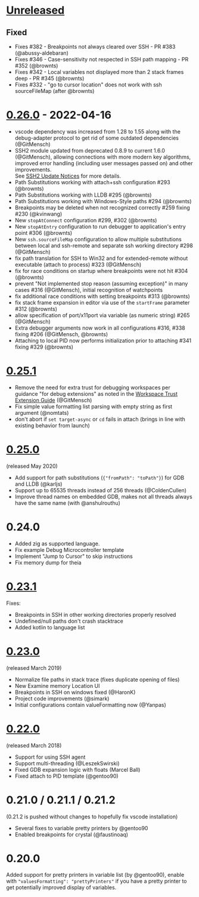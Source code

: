 # [Unreleased]
## Fixed
* Fixes #382 - Breakpoints not always cleared over SSH - PR #383 (@abussy-aldebaran)
* Fixes #346 - Case-sensitivity not respected in SSH path mapping - PR #352 (@brownts)
* Fixes #342 - Local variables not displayed more than 2 stack frames deep - PR #345 (@brownts)
* Fixes #332 - "go to cursor location" does not work with ssh sourceFileMap (after @brownts)

[Unreleased]: https://github.com/WebFreak001/code-debug/compare/v0.26.0...HEAD

# [0.26.0] - 2022-04-16

* vscode dependency was increased from 1.28 to 1.55 along with the debug-adapter protocol to get rid of some outdated dependencies (@GitMensch)
* SSH2 module updated from deprecated 0.8.9 to current 1.6.0 (@GitMensch),
  allowing connections with more modern key algorithms, improved error handling (including user messages passed on) and other improvements.  
  See [SSH2 Update Notices](https://github.com/mscdex/ssh2/issues/935) for more details.
* Path Substitutions working with attach+ssh configuration #293 (@brownts)
* Path Substitutions working with LLDB #295 (@brownts)
* Path Substitutions working with Windows-Style paths #294 (@brownts)
* Breakpoints may be deleted when not recognized correctly #259 fixing #230 (@kvinwang)
* New `stopAtConnect` configuration #299, #302 (@brownts)
* New `stopAtEntry` configuration to run debugger to application's entry point #306 (@brownts)
* New `ssh.sourceFileMap` configuration to allow multiple substitutions between local and ssh-remote and separate ssh working directory #298 (@GitMensch)
* fix path translation for SSH to Win32 and for extended-remote without executable (attach to process) #323 (@GitMensch)
* fix for race conditions on startup where breakpoints were not hit #304 (@brownts)
* prevent "Not implemented stop reason (assuming exception)" in many cases #316 (@GitMensch),
  initial recognition of watchpoints
* fix additional race conditions with setting breakpoints #313 (@brownts)
* fix stack frame expansion in editor via use of the `startFrame` parameter #312 (@brownts)
* allow specification of port/x11port via variable (as numeric string) #265 (@GitMensch)
* Extra debugger arguments now work in all configurations #316, #338 fixing #206 (@GitMensch, @brownts)
* Attaching to local PID now performs initialization prior to attaching #341 fixing #329 (@brownts)

[0.26.0]: https://github.com/WebFreak001/code-debug/compare/v0.25.1...v0.26.0

# [0.25.1]

* Remove the need for extra trust for debugging workspaces per guidance "for debug extensions" as noted in the [Workspace Trust Extension Guide](https://github.com/microsoft/vscode/issues/120251#issuecomment-825832603) (@GitMensch)
* Fix simple value formatting list parsing with empty string as first argument (@nomtats)
* don't abort if `set target-async` or `cd` fails in attach (brings in line with existing behavior from launch)

[0.25.1]: https://github.com/WebFreak001/code-debug/compare/f2923480e45874324ca94badbe35c7ed80a5e172...v0.25.1

# [0.25.0]

(released May 2020)

* Add support for path substitutions (`{"fromPath": "toPath"}`) for GDB and LLDB (@karljs)
* Support up to 65535 threads instead of 256 threads (@ColdenCullen)
* Improve thread names on embedded GDB, makes not all threads always have the same name (with @anshulrouthu)

[0.25.0]: https://github.com/WebFreak001/code-debug/compare/5ac331e7b1e809a47de94fbbfdf389287dba7803...f2923480e45874324ca94badbe35c7ed80a5e172

# 0.24.0

* Added zig as supported language.
* Fix example Debug Microcontroller template
* Implement "Jump to Cursor" to skip instructions
* Fix memory dump for theia

[0.24.0]: https://github.com/WebFreak001/code-debug/compare/53b6c346f1bf5907a9d1fd5455fdc52f310d5355...5ac331e7b1e809a47de94fbbfdf389287dba7803

# [0.23.1]

Fixes:
* Breakpoints in SSH in other working directories properly resolved
* Undefined/null paths don't crash stacktrace
* Added kotlin to language list

[0.23.1]: https://github.com/WebFreak001/code-debug/compare/38d72bd1cc0aeeb1ed80424b145acaa713713a09...53b6c346f1bf5907a9d1fd5455fdc52f310d5355

# [0.23.0]

(released March 2019)

* Normalize file paths in stack trace (fixes duplicate opening of files)
* New Examine memory Location UI
* Breakpoints in SSH on windows fixed (@HaronK)
* Project code improvements (@simark)
* Initial configurations contain valueFormatting now (@Yanpas)

[0.23.0]: https://github.com/WebFreak001/code-debug/compare/628492ba6cb5971944dcf6417931d9fa2fe43c9b...38d72bd1cc0aeeb1ed80424b145acaa713713a09

# [0.22.0]

(released March 2018)

* Support for using SSH agent
* Support multi-threading (@LeszekSwirski)
* Fixed GDB expansion logic with floats (Marcel Ball)
* Fixed attach to PID template (@gentoo90)

[0.22.0]: https://github.com/WebFreak001/code-debug/compare/ef8245259ac808c1517b16be064f9663a879d86d...628492ba6cb5971944dcf6417931d9fa2fe43c9b

# 0.21.0 / 0.21.1 / 0.21.2

(0.21.2 is pushed without changes to hopefully fix vscode installation)

* Several fixes to variable pretty printers by @gentoo90
* Enabled breakpoints for crystal (@faustinoaq)

# 0.20.0

Added support for pretty printers in variable list (by @gentoo90), enable
with `"valuesFormatting": "prettyPrinters"` if you have a pretty printer
to get potentially improved display of variables.
